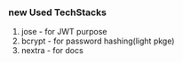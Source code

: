 ### new Used TechStacks
1. jose - for JWT purpose
2. bcrypt - for password hashing(light pkge)
3. nextra - for docs
